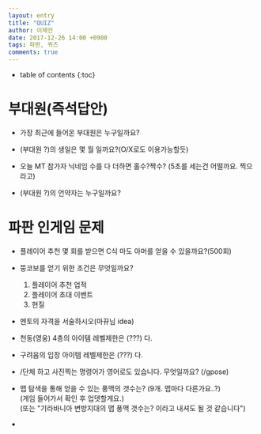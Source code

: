 ```yaml
---
layout: entry
title: "QUIZ"
author: 이제언
date: 2017-12-26 14:00 +0900
tags: 파판, 퀴즈
comments: true
--- 
```

* table of contents
{:toc}

# 부대원(즉석답안)

* 가장 최근에 들어온 부대원은 누구일까요?  

* (부대원 ?)의 생일은 몇 월 일까요?(O/X로도 이용가능할듯)

* 오늘 MT 참가자 닉네임 수를 다 더하면 홀수?짝수? (5초를 세는건 어떨까요. 찍으라고)  

* (부대원 ?)의 언약자는 누구일까요?



# 파판 인게임 문제

* 플레이어 추천 몇 회를 받으면 C식 마도 아머를 얻을 수 있을까요?(500회)

* 뚱코보를 얻기 위한 조건은 무엇일까요?  
  1. 플레이어 추천 업적  
  2. 플레이어 초대 이벤트  
  3. 현질

* 멘토의 자격을 서술하시오(마뀨님 idea)

* 천동(영웅) 4층의 아이템 레벨제한은 (???) 다.

* 구려움의 입장 아이템 레벨제한은 (???) 다.

* /단체 하고 사진찍는 명령어가 영어로도 있습니다. 무엇일까요? (/gpose)

* 맵 탐색을 통해 얻을 수 있는 풍맥의 갯수는? (9개. 맵마다 다른가요..?)  
(게임 들어가서 확인 후 업뎃할게요.)  
(또는 "기라바니아 변방지대의 맵 풍맥 갯수는? 이라고 내셔도 될 것 같습니다")

* 